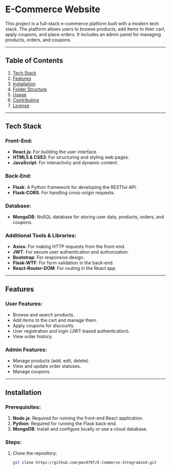 # E-Commerce Website

This project is a full-stack e-commerce platform built with a modern tech stack. The platform allows users to browse products, add items to their cart, apply coupons, and place orders. It includes an admin panel for managing products, orders, and coupons.

---

## Table of Contents

1. [Tech Stack](#tech-stack)  
2. [Features](#features)  
3. [Installation](#installation)  
4. [Folder Structure](#folder-structure)  
5. [Usage](#usage)  
6. [Contributing](#contributing)  
7. [License](#license)  

---

## Tech Stack

### Front-End:
- **React.js**: For building the user interface.
- **HTML5 & CSS3**: For structuring and styling web pages.
- **JavaScript**: For interactivity and dynamic content.

### Back-End:
- **Flask**: A Python framework for developing the RESTful API.
- **Flask-CORS**: For handling cross-origin requests.

### Database:
- **MongoDB**: NoSQL database for storing user data, products, orders, and coupons.

### Additional Tools & Libraries:
- **Axios**: For making HTTP requests from the front-end.
- **JWT**: For secure user authentication and authorization.
- **Bootstrap**: For responsive design.
- **Flask-WTF**: For form validation in the back-end.
- **React-Router-DOM**: For routing in the React app.

---

## Features

### User Features:
- Browse and search products.
- Add items to the cart and manage them.
- Apply coupons for discounts.
- User registration and login (JWT-based authentication).
- View order history.

### Admin Features:
- Manage products (add, edit, delete).
- View and update order statuses.
- Manage coupons.

---

## Installation

### Prerequisites:
1. **Node.js**: Required for running the front-end React application.
2. **Python**: Required for running the Flask back-end.
3. **MongoDB**: Install and configure locally or use a cloud database.

### Steps:
1. Clone the repository:
   ```bash
   git clone https://github.com/pmc0707/E-Commerce-Integramind.git
   


